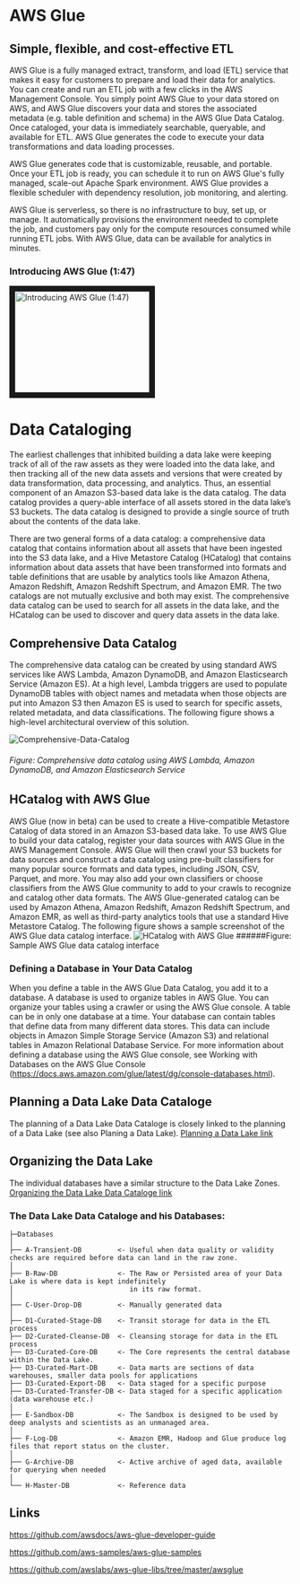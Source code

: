 # AWS Glue
## Simple, flexible, and cost-effective ETL

AWS Glue is a fully managed extract, transform, and load (ETL) service that makes it easy for customers to prepare and load their data for analytics. You can create and run an ETL job with a few clicks in the AWS Management Console. You simply point AWS Glue to your data stored on AWS, and AWS Glue discovers your data and stores the associated metadata (e.g. table definition and schema) in the AWS Glue Data Catalog. Once cataloged, your data is immediately searchable, queryable, and available for ETL. AWS Glue generates the code to execute your data transformations and data loading processes.

AWS Glue generates code that is customizable, reusable, and portable. Once your ETL job is ready, you can schedule it to run on AWS Glue's fully managed, scale-out Apache Spark environment. AWS Glue provides a flexible scheduler with dependency resolution, job monitoring, and alerting.

AWS Glue is serverless, so there is no infrastructure to buy, set up, or manage. It automatically provisions the environment needed to complete the job, and customers pay only for the compute resources consumed while running ETL jobs. With AWS Glue, data can be available for analytics in minutes.

### Introducing AWS Glue (1:47)
<a href="http://www.youtube.com/watch?feature=player_embedded&v=qO4Z1k2dLrw" target="_blank"><img src="http://img.youtube.com/vi/qO4Z1k2dLrw/0.jpg" alt="Introducing AWS Glue (1:47)" width="240" height="180" border="10" /></a>

# Data Cataloging
The earliest challenges that inhibited building a data lake were keeping track of all of the raw assets as they were loaded into the data lake, and then tracking all of the new data assets and versions that were created by data transformation, data processing, and analytics. Thus, an essential component of an Amazon S3-based data lake is the data catalog. The data catalog provides a query-able interface of all assets stored in the data lake’s S3 buckets. The data catalog is designed to provide a single source of truth about the contents of the data lake.

There are two general forms of a data catalog: a comprehensive data catalog that contains information about all assets that have been ingested into the S3 data lake, and a Hive Metastore Catalog (HCatalog) that contains information about data assets that have been transformed into formats and table definitions that are usable by analytics tools like Amazon Athena, Amazon Redshift, Amazon Redshift Spectrum, and Amazon EMR. The two catalogs are not mutually exclusive and both may exist. The comprehensive data catalog can be used to search for all assets in the data lake, and the HCatalog can be used to discover and query data assets in the data lake.

## Comprehensive Data Catalog
The comprehensive data catalog can be created by using standard AWS services like AWS Lambda, Amazon DynamoDB, and Amazon Elasticsearch Service (Amazon ES). At a high level, Lambda triggers are used to populate DynamoDB tables with object names and metadata when those objects are put into Amazon S3 then Amazon ES is used to search for specific assets, related metadata, and data classifications. The following figure shows a high-level architectural overview of this solution.

![Comprehensive-Data-Catalog](https://github.com/ssemmler/aws-data-lake-with-airflow/tree/master/docs/img/Comprehensive-Data-Catalog.png "Comprehensive-Data-Catalog")

###### Figure: Comprehensive data catalog using AWS Lambda, Amazon DynamoDB, and Amazon Elasticsearch Service

## HCatalog with AWS Glue
AWS Glue (now in beta) can be used to create a Hive-compatible Metastore Catalog of data stored in an Amazon S3-based data lake. To use AWS Glue to build your data catalog, register your data sources with AWS Glue in the AWS Management Console. AWS Glue will then crawl your S3 buckets for data sources and construct a data catalog using pre-built classifiers for many popular source formats and data types, including JSON, CSV, Parquet, and more. You may also add your own classifiers or choose classifiers from the AWS Glue community to add to your crawls to recognize and catalog other data formats. The AWS Glue-generated catalog can be used by Amazon Athena, Amazon Redshift, Amazon Redshift Spectrum, and Amazon EMR, as well as third-party analytics tools that use a standard Hive Metastore Catalog. The following figure shows a sample screenshot of the AWS Glue data catalog interface.
![HCatalog with AWS Glue](https://github.com/ssemmler/aws-data-lake-with-airflow/tree/master/docs/img/HCatalog-with-AWS-Glue.png "HCatalog with AWS Glue")
######Figure: Sample AWS Glue data catalog interface

### Defining a Database in Your Data Catalog
When you define a table in the AWS Glue Data Catalog, you add it to a database. A database is used to organize tables in AWS Glue. You can organize your tables using a crawler or using the AWS Glue console. A table can be in only one database at a time.
Your database can contain tables that define data from many different data stores. This data can include objects in Amazon Simple Storage Service (Amazon S3) and relational tables in Amazon Relational Database Service.
For more information about defining a database using the AWS Glue console, see Working with Databases on the AWS Glue Console (https://docs.aws.amazon.com/glue/latest/dg/console-databases.html).

## Planning a Data Lake Data Cataloge
The planning of a Data Lake Data Cataloge is closely linked to the planning of a Data Lake (see also Planing a Data Lake).
[Planning a Data Lake link](https://github.com/ssemmler/aws-data-lake-with-airflow/blob/master/s3/data-lake-zones/README.md#planning-a-data-lake)

## Organizing the Data Lake
The individual databases have a similar structure to the Data Lake Zones.
[Organizing the Data Lake Data Cataloge link](https://github.com/ssemmler/aws-data-lake-with-airflow/blob/master/s3/data-lake-zones/README.md#organizing-the-data-lake)

### The Data Lake Data Cataloge and his Databases:
```
├─Databases
│
├── A-Transient-DB         <- Useful when data quality or validity checks are required before data can land in the raw zone.
│
├── B-Raw-DB               <- The Raw or Persisted area of your Data Lake is where data is kept indefinitely
│                             in its raw format.
│   
├── C-User-Drop-DB         <- Manually generated data
│   
├── D1-Curated-Stage-DB    <- Transit storage for data in the ETL process
├── D2-Curated-Cleanse-DB  <- Cleansing storage for data in the ETL process
├── D3-Curated-Core-DB     <- The Core represents the central database within the Data Lake.
├── D3-Curated-Mart-DB     <- Data marts are sections of data warehouses, smaller data pools for applications
├── D3-Curated-Export-DB   <- Data staged for a specific purpose
├── D3-Curated-Transfer-DB <- Data staged for a specific application (data warehouse etc.)
│
├── E-Sandbox-DB           <- The Sandbox is designed to be used by deep analysts and scientists as an unmanaged area.
│
├── F-Log-DB               <- Amazon EMR, Hadoop and Glue produce log files that report status on the cluster.
│   
├── G-Archive-DB           <- Active archive of aged data, available for querying when needed
│   
└── H-Master-DB            <- Reference data
```

## Links
https://github.com/awsdocs/aws-glue-developer-guide

https://github.com/aws-samples/aws-glue-samples

https://github.com/awslabs/aws-glue-libs/tree/master/awsglue
